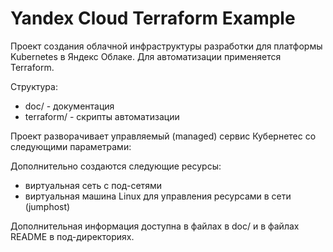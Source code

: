 # Yandex Cloud Terraform Example
Проект создания облачной инфраструктуры разработки для платформы Kubernetes в Яндекс Облаке.
Для автоматизации применяется Terraform.

Структура:
* doc/ - документация
* terraform/ - скрипты автоматизации

Проект разворачивает управляемый (managed) сервис Кубернетес со следующими параметрами:

Дополнительно создаются следующие ресурсы:
* виртуальная сеть с под-сетями
* виртуальная машина Linux для управления ресурсами в сети (jumphost)

Дополнительная информация доступна в файлах в doc/ и в файлах README в под-директориях.

